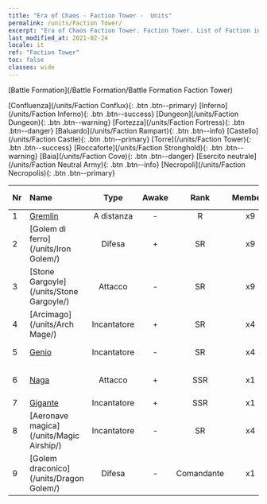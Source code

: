 ```yaml
---
title: "Era of Chaos - Faction Tower -  Units"
permalink: /units/Faction Tower/
excerpt: "Era of Chaos Faction Tower. Faction Tower. List of Faction in Era of Chaos"
last_modified_at: 2021-02-24
locale: it
ref: "Faction Tower"
toc: false
classes: wide
---
```

  [Battle Formation](/Battle Formation/Battle Formation Faction Tower)

 [Confluenza](/units/Faction Conflux){: .btn .btn--primary} [Inferno](/units/Faction Inferno){: .btn .btn--success} [Dungeon](/units/Faction Dungeon){: .btn .btn--warning} [Fortezza](/units/Faction Fortress){: .btn .btn--danger} [Baluardo](/units/Faction Rampart){: .btn .btn--info} [Castello](/units/Faction Castle){: .btn .btn--primary} [Torre](/units/Faction Tower){: .btn .btn--success} [Roccaforte](/units/Faction Stronghold){: .btn .btn--warning} [Baia](/units/Faction Cove){: .btn .btn--danger} [Esercito neutrale](/units/Faction Neutral Army){: .btn .btn--info} [Necropoli](/units/Faction Necropolis){: .btn .btn--primary} 

  | Nr |         Name        |   Type   | Awake |    Rank   |   Members     |  Stars  |  Attack  |     HP    | Awaken Name  |
  |:---|:--------------------|:--------:|:-----:|:---------:|:-------------:|:-------:|:--------:|:---------:|:-------------|
  | 1 | [Gremlin](/units/Gremlin/) | A distanza | - | R | x9 | <i class="fas fa-star"/> | 84.4 | 645 |   -   |
  | 2 | [Golem di ferro](/units/Iron Golem/) | Difesa | + | SR | x9 | <i class="fas fa-star"/><i class="fas fa-star"/> | 151.4 | 1850 |  Golem d'oro  |
  | 3 | [Stone Gargoyle](/units/Stone Gargoyle/) | Attacco | - | SR | x9 | <i class="fas fa-star"/><i class="fas fa-star"/> | 48.0 | 300 |    |
  | 4 | [Arcimago](/units/Arch Mage/) | Incantatore | + | SR | x4 | <i class="fas fa-star"/><i class="fas fa-star"/> | 54.6 | 1324 |  Arcimago  |
  | 5 | [Genio](/units/Genie/) | Incantatore | - | SR | x4 | <i class="fas fa-star"/><i class="fas fa-star"/><i class="fas fa-star"/> | 102.6 | 662 |  Genio superiore  |
  | 6 | [Naga](/units/Naga/) | Attacco | + | SSR | x1 | <i class="fas fa-star"/><i class="fas fa-star"/><i class="fas fa-star"/> | 79.4 | 811 |  Regina delle Naga  |
  | 7 | [Gigante](/units/Giant/) | Incantatore | + | SSR | x1 | <i class="fas fa-star"/><i class="fas fa-star"/><i class="fas fa-star"/> | 792.0 | 5431 |  Titano  |
  | 8 | [Aeronave magica](/units/Magic Airship/) | Incantatore | - | SR | x4 | <i class="fas fa-star"/><i class="fas fa-star"/><i class="fas fa-star"/> | 208.5 | 1715 |   -   |
  | 9 | [Golem draconico](/units/Dragon Golem/) | Difesa | - | Comandante | x1 | <i class="fas fa-star"/><i class="fas fa-star"/><i class="fas fa-star"/> | 396.0 | 9616 |   -   |

